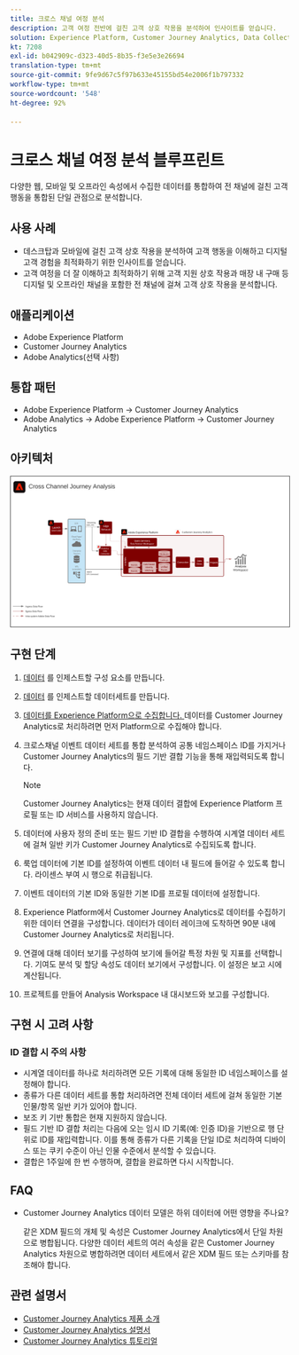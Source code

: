 ```yaml
---
title: 크로스 채널 여정 분석
description: 고객 여정 전반에 걸친 고객 상호 작용을 분석하여 인사이트를 얻습니다.
solution: Experience Platform, Customer Journey Analytics, Data Collection
kt: 7208
exl-id: b042909c-d323-40d5-8b35-f3e5e3e26694
translation-type: tm+mt
source-git-commit: 9fe9d67c5f97b633e45155bd54e2006f1b797332
workflow-type: tm+mt
source-wordcount: '548'
ht-degree: 92%

---
```


# 크로스 채널 여정 분석 블루프린트

다양한 웹, 모바일 및 오프라인 속성에서 수집한 데이터를 통합하여 전 채널에 걸친 고객 행동을 통합된 단일 관점으로 분석합니다.

## 사용 사례

* 데스크탑과 모바일에 걸친 고객 상호 작용을 분석하여 고객 행동을 이해하고 디지털 고객 경험을 최적화하기 위한 인사이트를 얻습니다.
* 고객 여정을 더 잘 이해하고 최적화하기 위해 고객 지원 상호 작용과 매장 내 구매 등 디지털 및 오프라인 채널을 포함한 전 채널에 걸쳐 고객 상호 작용을 분석합니다.  

## 애플리케이션

* Adobe Experience Platform
* Customer Journey Analytics
* Adobe Analytics(선택 사항)

## 통합 패턴

* Adobe Experience Platform → Customer Journey Analytics
* Adobe Analytics → Adobe Experience Platform → Customer Journey Analytics

## 아키텍처

<img src="assets/CJA.svg" alt="Customer Journey Analytics 블루프린트를 위한 참조 아키텍처" style="border:1px solid #4a4a4a" />

## 구현 단계

1. [데이터](https://experienceleague.adobe.com/docs/platform-learn/tutorials/schemas/create-a-schema.html) 를 인제스트할 구성 요소를 만듭니다.
1. [데이터](https://experienceleague.adobe.com/docs/platform-learn/tutorials/data-ingestion/create-datasets-and-ingest-data.html) 를 인제스트할 데이터세트를 만듭니다.
1. [데이터를 Experience Platform으로 수집합니다.
](https://experienceleague.adobe.com/?recommended=ExperiencePlatform-D-1-2020.1.dataingestion)
데이터를 Customer Journey Analytics로 처리하려면 먼저 Platform으로 수집해야 합니다.
1. 크로스채널 이벤트 데이터 세트를 통합 분석하여 공통 네임스페이스 ID를 가지거나 Customer Journey Analytics의 필드 기반 결합 기능을 통해 재입력되도록 합니다.  

   >[!NOTE]
   >
   >Customer Journey Analytics는 현재 데이터 결합에 Experience Platform 프로필 또는 ID 서비스를 사용하지 않습니다.

1. 데이터에 사용자 정의 준비 또는 필드 기반 ID 결합을 수행하여 시계열 데이터 세트에 걸쳐 일반 키가 Customer Journey Analytics로 수집되도록 합니다.
1. 룩업 데이터에 기본 ID를 설정하여 이벤트 데이터 내 필드에 들어갈 수 있도록 합니다. 라이센스 부여 시 행으로 취급됩니다.
1. 이벤트 데이터의 기본 ID와 동일한 기본 ID를 프로필 데이터에 설정합니다.
1. Experience Platform에서 Customer Journey Analytics로 데이터를 수집하기 위한 데이터 연결을 구성합니다. 데이터가 데이터 레이크에 도착하면 90분 내에 Customer Journey Analytics로 처리됩니다.
1. 연결에 대해 데이터 보기를 구성하여 보기에 들어갈 특정 차원 및 지표를 선택합니다. 기여도 분석 및 할당 속성도 데이터 보기에서 구성합니다. 이 설정은 보고 시에 계산됩니다.
1. 프로젝트를 만들어 Analysis Workspace 내 대시보드와 보고를 구성합니다.

## 구현 시 고려 사항

### ID 결합 시 주의 사항

* 시계열 데이터를 하나로 처리하려면 모든 기록에 대해 동일한 ID 네임스페이스를 설정해야 합니다.
* 종류가 다른 데이터 세트를 통합 처리하려면 전체 데이터 세트에 걸쳐 동일한 기본 인물/항목 일반 키가 있어야 합니다.
* 보조 키 기반 통합은 현재 지원하지 않습니다.
* 필드 기반 ID 결합 처리는 다음에 오는 임시 ID 기록(예: 인증 ID)을 기반으로 행 단위로 ID를 재입력합니다. 이를 통해 종류가 다른 기록을 단일 ID로 처리하여 디바이스 또는 쿠키 수준이 아닌 인물 수준에서 분석할 수 있습니다.
* 결합은 1주일에 한 번 수행하며, 결합을 완료하면 다시 시작합니다.

## FAQ

* Customer Journey Analytics 데이터 모델은 하위 데이터에 어떤 영향을 주나요?

   같은 XDM 필드의 개체 및 속성은 Customer Journey Analytics에서 단일 차원으로 병합됩니다. 다양한 데이터 세트의 여러 속성을 같은 Customer Journey Analytics 차원으로 병합하려면 데이터 세트에서 같은 XDM 필드 또는 스키마를 참조해야 합니다.

## 관련 설명서

* [Customer Journey Analytics 제품 소개](https://helpx.adobe.com/kr/legal/product-descriptions/customer-journey-analytics.html)
* [Customer Journey Analytics 설명서](https://experienceleague.adobe.com/docs/customer-journey-analytics.html?lang=ko)
* [Customer Journey Analytics 튜토리얼](https://experienceleague.adobe.com/docs/customer-journey-analytics-learn/tutorials/overview.html?lang=ko)
